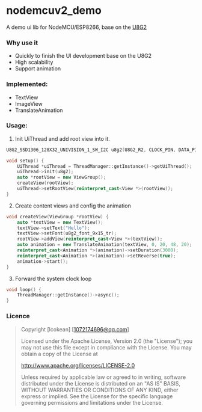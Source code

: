 # nodemcuv2_demo
A demo ui lib for NodeMCU/ESP8266, base on the [U8G2](https://github.com/olikraus/u8g2)

### Why use it
* Quickly to finish the UI development base on the U8G2
* High scalability
* Support animation

### Implemented:
* TextView
* ImageView
* TranslateAnimation


### Usage:
1. Init UiThread and add root view into it.
```c++
U8G2_SSD1306_128X32_UNIVISION_1_SW_I2C u8g2(U8G2_R2, CLOCK_PIN, DATA_PIN, RESET_PIN);

void setup() {
    UiThread *uiThread = ThreadManager::getInstance()->getUiThread();
    uiThread->init(u8g2);
    auto *rootView = new ViewGroup();
    createView(rootView);
    uiThread->setRootView(reinterpret_cast<View *>(rootView));
}
```

2. Create content views and config the animation
```c++
void createView(ViewGroup *rootView) {
    auto *textView = new TextView();
    textView->setText("Hello");
    textView->setFont(u8g2_font_9x15_tr);
    rootView->addView(reinterpret_cast<View *>(textView));
    auto animation = new TranslateAnimation(textView, 0, 20, 48, 20);
    reinterpret_cast<Animation *>(animation)->setDuration(3000);
    reinterpret_cast<Animation *>(animation)->setReverse(true);
    animation->start();
}
```

3. Forward the system clock loop
```c++
void loop() {
    ThreadManager::getInstance()->async();
}
```


### Licence
> Copyright [lcokean] [1072174696@qq.com]
>
> Licensed under the Apache License, Version 2.0 (the "License");
> you may not use this file except in compliance with the License.
> You may obtain a copy of the License at
>
>    http://www.apache.org/licenses/LICENSE-2.0
>
> Unless required by applicable law or agreed to in writing, software
> distributed under the License is distributed on an "AS IS" BASIS,
> WITHOUT WARRANTIES OR CONDITIONS OF ANY KIND, either express or implied.
> See the License for the specific language governing permissions and
> limitations under the License.
